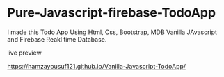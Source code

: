 # Pure-Javascript-firebase-TodoApp

I made this Todo App Using Html, Css, Bootstrap, MDB Vanilla JAvascript and Firebase Reakl time Database.

live preview

https://hamzayousuf121.github.io/Vanilla-Javascript-TodoApp/
